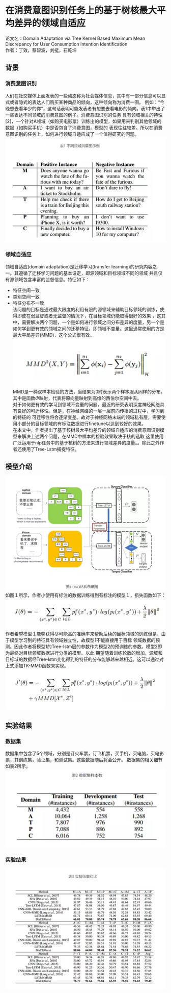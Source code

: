 # 在消费意图识别任务上的基于树核最大平均差异的领域自适应
论文名：Domain Adaptation via Tree Kernel Based Maximum Mean Discrepancy for User Consumption Intention Identification  
作者：丁效，蔡碧波，刘挺，石乾坤  
## 背景
### 消费意图识别
人们在社交媒体上面发表的一些动态称为社会媒体信息，其中有一部分信息可以显式或者隐式的表达人们购买某种商品的倾向，这种倾向称为消费一图。
例如：“今晚想去看年少的你”，这句话表明可能发表者有想要去看电影的倾向。表1中举出了一些表达不同领域的消费意图的例子。消费意图识别的任务
具有领域相关的特性[2]，一个针对A领域（如购买电影票）训练出的模型，如果用来判别其他领域的数据（如购买手机）中是否包含了消费意图，模型的
表现往往较差。所以在消费意图识别的任务上，如何进行领域自适应成了一个值得研究的问题。  
![da1](https://github.com/opprash/braveRL/blob/master/datas/da1.png)  
### 领域自适应
领域自适应(domain adaptation)是迁移学习(transfer learning)的研究内容之一。其遵循了迁移学习问题的基本设定，即源领域和目标领域不同的领域
并且仅有源领域包含丰富的监督信息。特征如下：
* 特征空间一致
* 类别空间一致
* 特征分布不一致  
该问题的目标是通过最大限度的利用有限的源领域来辅助目标领域的训练，使得即使在弱监督或者无监督的情况下，在目标领域仍能取得很好的效果
，这其中，需要解决两个问题，一个是如何进行领域之间分布差异的度量，另一个是如何学到更有效的领域之间的迁移特征，即领域不变量。这里通常使用的方是
最大平局差异(MMD)，这个公式很有效。  
![da2](https://github.com/opprash/braveRL/blob/master/datas/da10.png)  
MMD是一种双样本检验的方法，当结果为0时表示两个样本服从同样的分布。其中是函数$Φ$映射，代表将原向量映射到高维的西伯尔空间中去。  
对于如何更有效的学习到领域不变量的问题，最近的研究表明深度神经网络具有良好的可迁移性。但是，在神经网络的一层一层前向传播的过程中，学习到的特征的
可迁移性将会逐渐变差。故对于神经网络末端的领域私有层，需要使用小部分的目标领域的有标注数据进行finetune以达到较好的效果。  
在本文中，作者提出了基于核树最大平均差异的领域自适应的消费意图识别模型来解决上述两个问题，在MMD中样本的检验效果取决于核的选取
这里使用广泛运用于nlp任务中的基于核树的方法来进行领域差异的度量。。除此之外作者还使用了Tree-Lstm捕捉特征。
## 模型介绍
![da3](https://github.com/opprash/braveRL/blob/master/datas/da3.png)  
如图１所示，作者小使用有标注的数据训练得到有标注的模型１，损失函数如下：  
![da4](https://github.com/opprash/braveRL/blob/master/datas/da4.png)  
作者希望模型１能够获得尽可能高的准确率来帮助后续的目标领域的训练但是，由于模型学习到的特征具有领域独立性，故模型1不能直接用于目标
领域数据的预测。因此作者将模型1的Tree-lstm层的参数作为模型2的预训练的参数。模型2即为最终对目标领域数据进行分类的模型。以此
期望随着训练轮数的增加，源域和目标域的数据经Tree-lstm变化得到的特征的分布能够越来越相近。这可以通过对上式添加TK-MMD函数来实现。  
![da5](https://github.com/opprash/braveRL/blob/master/datas/da5.png)  
## 实验结果
### 数据集
数据集中包含了5个领域，分别是订火车票，订飞机票，买手机，买电脑，买电影票，其训练集，验证集，和测试集。这些数据随后将会公开。
数据集的相关细节如表2所示。  
![da6](https://github.com/opprash/braveRL/blob/master/datas/da6.png)  
### 实验结果
![da7](https://github.com/opprash/braveRL/blob/master/datas/da7.png)  
